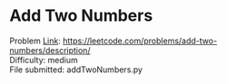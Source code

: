 # Add Two Numbers
Problem [Link](https://leetcode.com/problems/add-two-numbers/description/): https://leetcode.com/problems/add-two-numbers/description/  
Difficulty: medium  
File submitted: addTwoNumbers.py
